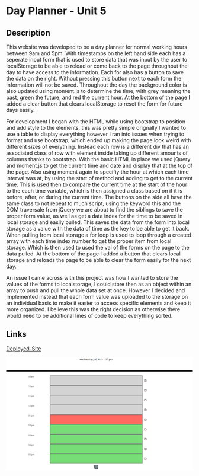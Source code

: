 # Day Planner - Unit 5

## Description

This website was developed to be a day planner for normal working hours between 9am and 5pm. With timestamps on the left hand side each has a seperate input form that is used to store data that was input by the user to localStorage to be able to reload or come back to the page throughout the day to have access to the information. Each for also has a button to save the data on the right. Without pressing this button next to each form the information will not be saved. Throughout the day the background color is also updated using moment.js to determine the time, with grey meaning the past, green the future, and red the current hour. At the bottom of the page I added a clear button that clears localStorage to reset the form for future days easily. 

For development I began with the HTML while using bootstrap to position and add style to the elements, this was pretty simple orignally I wanted to use a table to display everything however I ran into issues when trying to format and use bootstrap, which ended up making the page look weird with different sizes of everything.  Instead each row is a different div that has an associated class of row with element inside taking up different amounts of columns thanks to bootstrap. With the basic HTML in place we used jQuery and moment.js to get the current time and date and display that at the top of the page. Also using moment again to specifiy the hour at which each time interval was at, by using the start of method and adding to get to the current time. This is used then to compare the current time at the start of the hour to the each time variable, which is then assigned a class based on if it is before, after, or during the current time. The buttons on the side all have the same class to not repeat to much script, using the keyword this and the DOM traversale from jQuery we are about to find the siblings to save the proper form value, as well as get a data index for the time to be saved in local storage and easily pulled. This saves the data from the form into local storage as a value with the data of time as the key to be able to get it back. When pulling from local storage a for loop is used to loop through a created array with each time index number to get the proper item from local storage. Which is then used to used the val of the forms on the page to the data pulled. At the bottom of the page I added a button that clears local storage and reloads the page to be able to clear the form easily for the next day. 

An issue I came across with this project was how I wanted to store the values of the forms to localstorage, I could store then as an object within an array to push and pull the whole data set at once. However I decided and implemented instead that each form value was uploaded to the storage on an individual basis to make it easier to access specific elements and keep it more organized. I believe this was the right decision as otherwise there would need to be additional lines of code to keep everything sorted.

## Links
[Deployed-Site](https://niklasertle.github.io/nje-day-planner/)

![screenshot-of-website](./assets/images/nje-dayplanner.PNG)